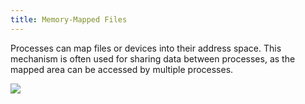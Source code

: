 ```yaml
---
title: Memory-Mapped Files
---
```


Processes can map files or devices into their address space. This mechanism is often used for sharing data between processes, as the mapped area can be accessed by multiple processes.

![](../attachments/cleanshot-2025-02-21-at-1548512x.png)